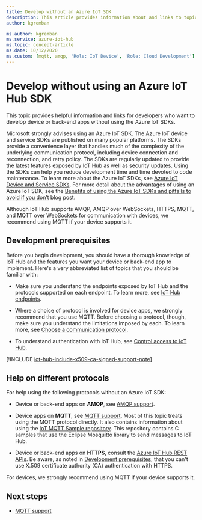 ```yaml
---
title: Develop without an Azure IoT SDK
description: This article provides information about and links to topics that you can use to build device apps and back-end apps without using an Azure IoT SDK.
author: kgremban

ms.author: kgremban
ms.service: azure-iot-hub
ms.topic: concept-article
ms.date: 10/12/2020
ms.custom: [mqtt, amqp, 'Role: IoT Device', 'Role: Cloud Development']
---
```


# Develop without using an Azure IoT Hub SDK

This topic provides helpful information and links for developers who want to develop device or back-end apps without using the Azure IoT SDKs.

Microsoft strongly advises using an Azure IoT SDK. The Azure IoT device and service SDKs are published on many popular platforms. The SDKs provide a convenience layer that handles much of the complexity of the underlying communication protocol, including device connection and reconnection, and retry policy. The SDKs are regularly updated to provide the latest features exposed by IoT Hub as well as security updates. Using the SDKs can help you reduce development time and time devoted to code maintenance. To learn more about the Azure IoT SDKs, see [Azure IoT Device and Service SDKs](iot-hub-devguide-sdks.md). For more detail about the advantages of using an Azure IoT SDK, see the [Benefits of using the Azure IoT SDKs and pitfalls to avoid if you don’t](https://azure.microsoft.com/blog/benefits-of-using-the-azure-iot-sdks-in-your-azure-iot-solution/) blog post.

Although IoT Hub supports AMQP, AMQP over WebSockets, HTTPS, MQTT, and MQTT over WebSockets for communication with devices, we recommend using MQTT if your device supports it.

## Development prerequisites

Before you begin development, you should have a thorough knowledge of IoT Hub and the features you want your device or back-end app to implement. Here's a very abbreviated list of topics that you should be familiar with:

* Make sure you understand the endpoints exposed by IoT Hub and the protocols supported on each endpoint. To learn more, see [IoT Hub endpoints](iot-hub-devguide-endpoints.md).

* Where a choice of protocol is involved for device apps, we strongly recommend that you use MQTT. Before choosing a protocol, though, make sure you understand the limitations imposed by each. To learn more, see [Choose a communication protocol](iot-hub-devguide-protocols.md).

* To understand authentication with IoT Hub, see [Control access to IoT Hub](iot-hub-devguide-security.md).

[!INCLUDE [iot-hub-include-x509-ca-signed-support-note](../../includes/iot-hub-include-x509-ca-signed-support-note.md)]

## Help on different protocols

For help using the following protocols without an Azure IoT SDK:

* Device or back-end apps on **AMQP**, see [AMQP support](iot-hub-amqp-support.md).

* Device apps on **MQTT**, see [MQTT support](../iot/iot-mqtt-connect-to-iot-hub.md). Most of this topic treats using the MQTT protocol directly. It also contains information about using the [IoT MQTT Sample repository](https://github.com/Azure-Samples/IoTMQTTSample). This repository contains C samples that use the Eclipse Mosquitto library to send messages to IoT Hub.

* Device or back-end apps on **HTTPS**, consult the [Azure IoT Hub REST APIs](/rest/api/iothub/). Be aware, as noted in [Development prerequisites](#development-prerequisites), that you can't use X.509 certificate authority (CA) authentication with HTTPS.

For devices, we strongly recommend using MQTT if your device supports it.

## Next steps

* [MQTT support](../iot/iot-mqtt-connect-to-iot-hub.md)